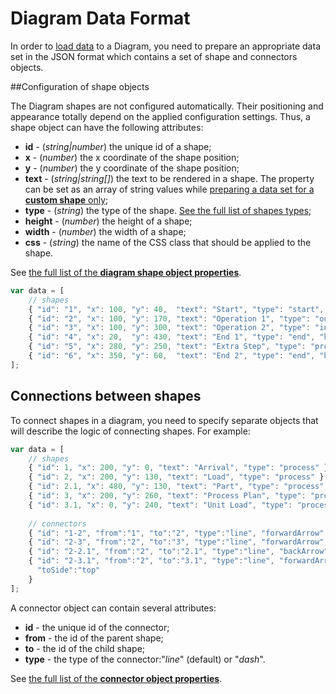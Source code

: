 Diagram Data Format
======================

In order to [load data](common_guides/loading_data.md) to a Diagram, you need to prepare an appropriate data set in the JSON format which contains a set of shape and connectors objects.

##Configuration of shape objects 

The Diagram shapes are not configured automatically. Their positioning and appearance totally depend on the applied configuration settings. Thus, a shape object can have the following attributes:

- **id** - (*string|number*) the unique id of a shape;
- **x** - (*number*) the x coordinate of the shape position;
- **y** - (*number*) the y coordinate of the shape position;
- **text** - (*string|string[]*) the text to be rendered in a shape. The property can be set as an array of string values while [preparing a data set for a **custom shape** only](common_guides/configuration.md#creatingcustomshapes);
- **type** - (*string*) the type of the shape. [See the full list of shapes types](diagram_guides/shapes_arrows_list.md#shapestypes);
- **height** - (*number*) the height of a shape;
- **width** - (*number*) the width of a shape;
- **css** - (*string*) the name of the CSS class that should be applied to the shape.

See [the full list of the **diagram shape object properties**](diagram_guides/shapes_arrows_list.md#shapeattrs).

~~~js
var data = [
    // shapes
    { "id": "1", "x": 100, "y": 40,  "text": "Start", "type": "start", "height": 50 },
	{ "id": "2", "x": 100, "y": 170, "text": "Operation 1", "type": "output" },
	{ "id": "3", "x": 100, "y": 300, "text": "Operation 2", "type": "input" },
	{ "id": "4", "x": 20,  "y": 430, "text": "End 1", "type": "end", "height": 50 },
	{ "id": "5", "x": 280, "y": 250, "text": "Extra Step", "type": "process" },
	{ "id": "6", "x": 350, "y": 60,  "text": "End 2", "type": "end", "height": 50 }
];
~~~


Connections between shapes
------------------

To connect shapes in a diagram, you need to specify separate objects that will describe the logic of connecting shapes. For example:

~~~js
var data = [
	// shapes
   	{ "id": 1, "x": 200, "y": 0, "text": "Arrival", "type": "process" },
	{ "id": 2, "x": 200, "y": 130, "text": "Load", "type": "process" },
	{ "id": 2.1, "x": 480, "y": 130, "text": "Part", "type": "process" },
	{ "id": 3, "x": 200, "y": 260, "text": "Process Plan", "type": "process" },
	{ "id": 3.1, "x": 0, "y": 240, "text": "Unit Load", "type": "process" },
    
    // connectors
    { "id": "1-2", "from":"1", "to":"2", "type":"line", "forwardArrow":"filled" },
	{ "id": "2-3", "from":"2", "to":"3", "type":"line", "forwardArrow":"filled" },
	{ "id": "2-2.1", "from":"2", "to":"2.1", "type":"line", "backArrow":"filled" },
	{ "id": "2-3.1", "from":"2", "to":"3.1", "type":"line", "forwardArrow":"filled", 
      "toSide":"top" 
    }
];
~~~

A connector object can contain several attributes:

- **id** - the unique id of the connector;
- **from** - the id of the parent shape;
- **to** - the id of the child shape;
- **type** - the type of the connector:"*line*" (default) or "*dash*".

See [the full list of the **connector object properties**](diagram_guides/shapes_arrows_list.md#connectorattrs).



